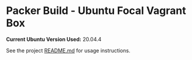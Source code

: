 # Packer Build - Ubuntu Focal Vagrant Box

**Current Ubuntu Version Used:** 20.04.4

See the project [README.md](https://github.com/gr4unch3r/packer-boxes/blob/master/README.md) for usage instructions.
